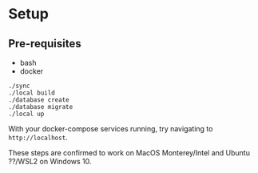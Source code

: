 # Setup

## Pre-requisites
- bash
- docker

```
./sync
./local build
./database create
./database migrate
./local up
```

With your docker-compose services running, try navigating to `http://localhost`.

These steps are confirmed to work on MacOS Monterey/Intel and Ubuntu ??/WSL2 on Windows 10.
